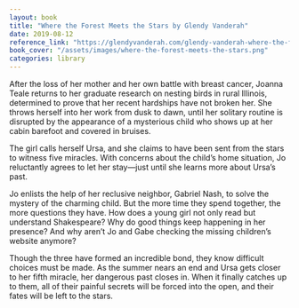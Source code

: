 ```yaml
---
layout: book
title: "Where the Forest Meets the Stars by Glendy Vanderah"
date: 2019-08-12
reference_link: "https://glendyvanderah.com/glendy-vanderah-where-the-forest-meets-the-stars/"
book_cover: "/assets/images/where-the-forest-meets-the-stars.png"
categories: library
---
```


After the loss of her mother and her own battle with breast cancer, Joanna Teale returns to her graduate research on nesting birds in rural Illinois, determined to prove that her recent hardships have not broken her. She throws herself into her work from dusk to dawn, until her solitary routine is disrupted by the appearance of a mysterious child who shows up at her cabin barefoot and covered in bruises.

The girl calls herself Ursa, and she claims to have been sent from the stars to witness five miracles. With concerns about the child’s home situation, Jo reluctantly agrees to let her stay—just until she learns more about Ursa’s past.

Jo enlists the help of her reclusive neighbor, Gabriel Nash, to solve the mystery of the charming child. But the more time they spend together, the more questions they have. How does a young girl not only read but understand Shakespeare? Why do good things keep happening in her presence? And why aren’t Jo and Gabe checking the missing children’s website anymore?

Though the three have formed an incredible bond, they know difficult choices must be made. As the summer nears an end and Ursa gets closer to her fifth miracle, her dangerous past closes in. When it finally catches up to them, all of their painful secrets will be forced into the open, and their fates will be left to the stars.
